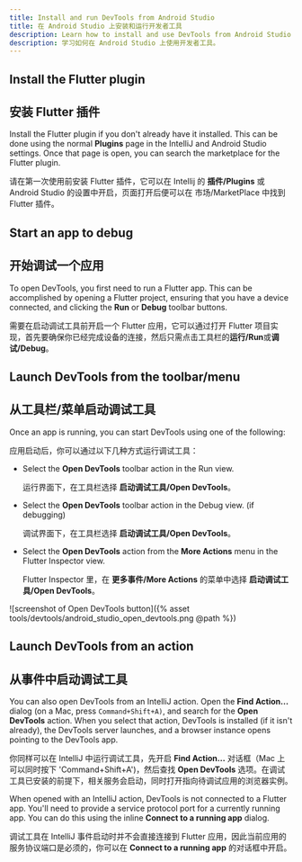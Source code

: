 ```yaml
---
title: Install and run DevTools from Android Studio
title: 在 Android Studio 上安装和运行开发者工具
description: Learn how to install and use DevTools from Android Studio.
description: 学习如何在 Android Studio 上使用开发者工具。
---
```


## Install the Flutter plugin

## 安装 Flutter 插件

Install the Flutter plugin if you don't already have it installed.
This can be done using the normal **Plugins** page in the IntelliJ
and Android Studio settings. Once that page is open,
you can search the marketplace for the Flutter plugin.

请在第一次使用前安装 Flutter 插件，它可以在 Intellij 的 **插件/Plugins** 或 Android Studio 的设置中开启，页面打开后便可以在 市场/MarketPlace 中找到 Flutter 插件。

## Start an app to debug

## 开始调试一个应用

To open DevTools, you first need to run a Flutter app. 
This can be accomplished by opening a Flutter project,
ensuring that you have a device connected,
and clicking the **Run** or **Debug** toolbar buttons.

需要在启动调试工具前开启一个 Flutter 应用，它可以通过打开 Flutter 项目实现，首先要确保你已经完成设备的连接，然后只需点击工具栏的**运行/Run**或**调试/Debug**。

## Launch DevTools from the toolbar/menu

## 从工具栏/菜单启动调试工具

Once an app is running,
you can start DevTools using one of the following:

应用启动后，你可以通过以下几种方式运行调试工具：

* Select the **Open DevTools** toolbar action in the Run view.

  运行界面下，在工具栏选择 **启动调试工具/Open DevTools**。
  
* Select the **Open DevTools** toolbar action in the Debug view.
  (if debugging)
  
  调试界面下，在工具栏选择 **启动调试工具/Open DevTools**。
  
* Select the **Open DevTools** action from the **More Actions** 
  menu in the Flutter Inspector view.

  Flutter Inspector 里，在 **更多事件/More Actions** 的菜单中选择 **启动调试工具/Open DevTools**。
  
![screenshot of Open DevTools button]({% asset tools/devtools/android_studio_open_devtools.png @path %})

## Launch DevTools from an action

## 从事件中启动调试工具

You can also open DevTools from an IntelliJ action.
Open the **Find Action...** dialog
(on a Mac, press `Command+Shift+A)`, and search for the
**Open DevTools** action. When you select that action,
DevTools is installed (if it isn't already), the DevTools server
launches, and a browser instance opens pointing to the DevTools app.

你同样可以在 IntelliJ 中运行调试工具，先开启 **Find Action...** 对话框（Mac 上可以同时按下 'Command+Shift+A')，然后查找 **Open DevTools** 选项。在调试工具已安装的前提下，相关服务会启动，同时打开指向待调试应用的浏览器实例。

When opened with an IntelliJ action, DevTools is not connected
to a Flutter app. You'll need to provide a service protocol port
for a currently running app. You can do this using the inline
**Connect to a running app** dialog.

调试工具在 IntelliJ 事件启动时并不会直接连接到 Flutter 应用，因此当前应用的服务协议端口是必须的，你可以在 **Connect to a running app** 的对话框中开启。
